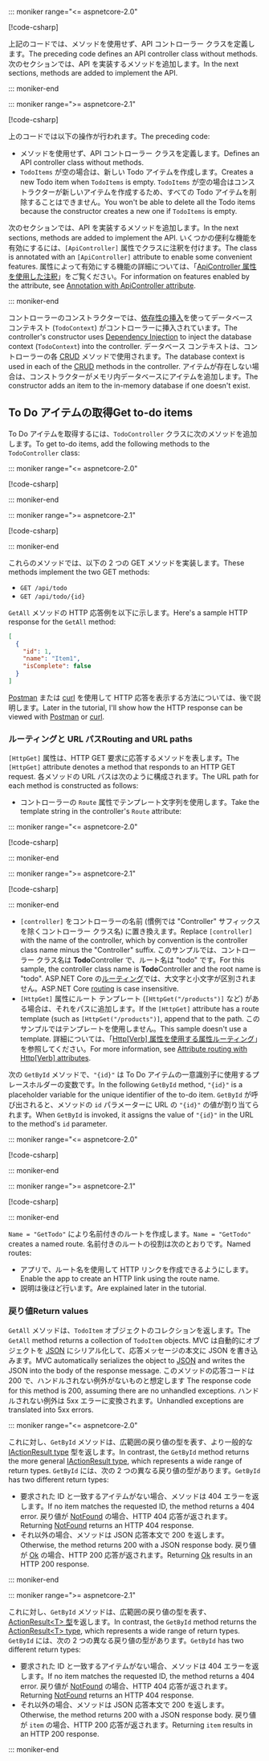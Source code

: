 ::: moniker range="<= aspnetcore-2.0"

[!code-csharp[](../../tutorials/first-web-api/samples/2.0/TodoApi/Controllers/TodoController2.cs?name=snippet_todo1)]

<span data-ttu-id="f687e-101">上記のコードでは、メソッドを使用せず、API コントローラー クラスを定義します。</span><span class="sxs-lookup"><span data-stu-id="f687e-101">The preceding code defines an API controller class without methods.</span></span> <span data-ttu-id="f687e-102">次のセクションでは、API を実装するメソッドを追加します。</span><span class="sxs-lookup"><span data-stu-id="f687e-102">In the next sections, methods are added to implement the API.</span></span>

::: moniker-end

::: moniker range=">= aspnetcore-2.1"

[!code-csharp[](../../tutorials/first-web-api/samples/2.1/TodoApi/Controllers/TodoController2.cs?name=snippet_todo1)]

<span data-ttu-id="f687e-103">上のコードでは以下の操作が行われます。</span><span class="sxs-lookup"><span data-stu-id="f687e-103">The preceding code:</span></span>

* <span data-ttu-id="f687e-104">メソッドを使用せず、API コントローラー クラスを定義します。</span><span class="sxs-lookup"><span data-stu-id="f687e-104">Defines an API controller class without methods.</span></span>
* <span data-ttu-id="f687e-105">`TodoItems` が空の場合は、新しい Todo アイテムを作成します。</span><span class="sxs-lookup"><span data-stu-id="f687e-105">Creates a new Todo item when `TodoItems` is empty.</span></span> <span data-ttu-id="f687e-106">`TodoItems` が空の場合はコンストラクターが新しいアイテムを作成するため、すべての Todo アイテムを削除することはできません。</span><span class="sxs-lookup"><span data-stu-id="f687e-106">You won't be able to delete all the Todo items because the constructor creates a new one if `TodoItems` is empty.</span></span>

<span data-ttu-id="f687e-107">次のセクションでは、API を実装するメソッドを追加します。</span><span class="sxs-lookup"><span data-stu-id="f687e-107">In the next sections, methods are added to implement the API.</span></span> <span data-ttu-id="f687e-108">いくつかの便利な機能を有効にするには、`[ApiController]` 属性でクラスに注釈を付けます。</span><span class="sxs-lookup"><span data-stu-id="f687e-108">The class is annotated with an `[ApiController]` attribute to enable some convenient features.</span></span> <span data-ttu-id="f687e-109">属性によって有効にする機能の詳細については、「[ApiController 属性を使用した注釈](xref:web-api/index#annotation-with-apicontroller-attribute)」をご覧ください。</span><span class="sxs-lookup"><span data-stu-id="f687e-109">For information on features enabled by the attribute, see [Annotation with ApiController attribute](xref:web-api/index#annotation-with-apicontroller-attribute).</span></span>

::: moniker-end

<span data-ttu-id="f687e-110">コントローラーのコンストラクターでは、[依存性の挿入](xref:fundamentals/dependency-injection)を使ってデータベース コンテキスト (`TodoContext`) がコントローラーに挿入されています。</span><span class="sxs-lookup"><span data-stu-id="f687e-110">The controller's constructor uses [Dependency Injection](xref:fundamentals/dependency-injection) to inject the database context (`TodoContext`) into the controller.</span></span> <span data-ttu-id="f687e-111">データベース コンテキストは、コントローラーの各 [CRUD](https://wikipedia.org/wiki/Create,_read,_update_and_delete) メソッドで使用されます。</span><span class="sxs-lookup"><span data-stu-id="f687e-111">The database context is used in each of the [CRUD](https://wikipedia.org/wiki/Create,_read,_update_and_delete) methods in the controller.</span></span> <span data-ttu-id="f687e-112">アイテムが存在しない場合は、コンストラクターがメモリ内データベースにアイテムを追加します。</span><span class="sxs-lookup"><span data-stu-id="f687e-112">The constructor adds an item to the in-memory database if one doesn't exist.</span></span>

## <a name="get-to-do-items"></a><span data-ttu-id="f687e-113">To Do アイテムの取得</span><span class="sxs-lookup"><span data-stu-id="f687e-113">Get to-do items</span></span>

<span data-ttu-id="f687e-114">To Do アイテムを取得するには、`TodoController` クラスに次のメソッドを追加します。</span><span class="sxs-lookup"><span data-stu-id="f687e-114">To get to-do items, add the following methods to the `TodoController` class:</span></span>

::: moniker range="<= aspnetcore-2.0"

[!code-csharp[](../../tutorials/first-web-api/samples/2.0/TodoApi/Controllers/TodoController.cs?name=snippet_GetAll)]

::: moniker-end

::: moniker range=">= aspnetcore-2.1"

[!code-csharp[](../../tutorials/first-web-api/samples/2.1/TodoApi/Controllers/TodoController.cs?name=snippet_GetAll)]

::: moniker-end

<span data-ttu-id="f687e-115">これらのメソッドでは、以下の 2 つの GET メソッドを実装します。</span><span class="sxs-lookup"><span data-stu-id="f687e-115">These methods implement the two GET methods:</span></span>

* `GET /api/todo`
* `GET /api/todo/{id}`

<span data-ttu-id="f687e-116">`GetAll` メソッドの HTTP 応答例を以下に示します。</span><span class="sxs-lookup"><span data-stu-id="f687e-116">Here's a sample HTTP response for the `GetAll` method:</span></span>

```json
[
  {
    "id": 1,
    "name": "Item1",
    "isComplete": false
  }
]
```

<span data-ttu-id="f687e-117">[Postman](https://www.getpostman.com/) または [curl](https://curl.haxx.se/docs/manpage.html) を使用して HTTP 応答を表示する方法については、後で説明します。</span><span class="sxs-lookup"><span data-stu-id="f687e-117">Later in the tutorial, I'll show how the HTTP response can be viewed with [Postman](https://www.getpostman.com/) or [curl](https://curl.haxx.se/docs/manpage.html).</span></span>

### <a name="routing-and-url-paths"></a><span data-ttu-id="f687e-118">ルーティングと URL パス</span><span class="sxs-lookup"><span data-stu-id="f687e-118">Routing and URL paths</span></span>

<span data-ttu-id="f687e-119">`[HttpGet]` 属性は、HTTP GET 要求に応答するメソッドを表します。</span><span class="sxs-lookup"><span data-stu-id="f687e-119">The `[HttpGet]` attribute denotes a method that responds to an HTTP GET request.</span></span> <span data-ttu-id="f687e-120">各メソッドの URL パスは次のように構成されます。</span><span class="sxs-lookup"><span data-stu-id="f687e-120">The URL path for each method is constructed as follows:</span></span>

* <span data-ttu-id="f687e-121">コントローラーの `Route` 属性でテンプレート文字列を使用します。</span><span class="sxs-lookup"><span data-stu-id="f687e-121">Take the template string in the controller's `Route` attribute:</span></span>

::: moniker range="<= aspnetcore-2.0"

[!code-csharp[](../../tutorials/first-web-api/samples/2.0/TodoApi/Controllers/TodoController.cs?name=TodoController&highlight=3)]

::: moniker-end

::: moniker range=">= aspnetcore-2.1"

[!code-csharp[](../../tutorials/first-web-api/samples/2.1/TodoApi/Controllers/TodoController.cs?name=TodoController&highlight=3)]

::: moniker-end

* <span data-ttu-id="f687e-122">`[controller]` をコントローラーの名前 (慣例では "Controller" サフィックスを除くコントローラー クラス名) に置き換えます。</span><span class="sxs-lookup"><span data-stu-id="f687e-122">Replace `[controller]` with the name of the controller, which by convention is the controller class name minus the "Controller" suffix.</span></span> <span data-ttu-id="f687e-123">このサンプルでは、コントローラー クラス名は **Todo**Controller で、ルート名は "todo" です。</span><span class="sxs-lookup"><span data-stu-id="f687e-123">For this sample, the controller class name is **Todo**Controller and the root name is "todo".</span></span> <span data-ttu-id="f687e-124">ASP.NET Core の[ルーティング](xref:mvc/controllers/routing)では、大文字と小文字が区別されません。</span><span class="sxs-lookup"><span data-stu-id="f687e-124">ASP.NET Core [routing](xref:mvc/controllers/routing) is case insensitive.</span></span>
* <span data-ttu-id="f687e-125">`[HttpGet]` 属性にルート テンプレート (`[HttpGet("/products")]` など) がある場合は、それをパスに追加します。</span><span class="sxs-lookup"><span data-stu-id="f687e-125">If the `[HttpGet]` attribute has a route template (such as `[HttpGet("/products")]`, append that to the path.</span></span> <span data-ttu-id="f687e-126">このサンプルではテンプレートを使用しません。</span><span class="sxs-lookup"><span data-stu-id="f687e-126">This sample doesn't use a template.</span></span> <span data-ttu-id="f687e-127">詳細については、「[Http[Verb] 属性を使用する属性ルーティング](xref:mvc/controllers/routing#attribute-routing-with-httpverb-attributes)」を参照してください。</span><span class="sxs-lookup"><span data-stu-id="f687e-127">For more information, see [Attribute routing with Http[Verb] attributes](xref:mvc/controllers/routing#attribute-routing-with-httpverb-attributes).</span></span>

<span data-ttu-id="f687e-128">次の `GetById` メソッドで、`"{id}"` は To Do アイテムの一意識別子に使用するプレースホルダーの変数です。</span><span class="sxs-lookup"><span data-stu-id="f687e-128">In the following `GetById` method, `"{id}"` is a placeholder variable for the unique identifier of the to-do item.</span></span> <span data-ttu-id="f687e-129">`GetById` が呼び出されると、メソッドの `id` パラメーターに URL の `"{id}"` の値が割り当てられます。</span><span class="sxs-lookup"><span data-stu-id="f687e-129">When `GetById` is invoked, it assigns the value of `"{id}"` in the URL to the method's `id` parameter.</span></span>

::: moniker range="<= aspnetcore-2.0"

[!code-csharp[](../../tutorials/first-web-api/samples/2.0/TodoApi/Controllers/TodoController.cs?name=snippet_GetByID&highlight=1-2)]

::: moniker-end

::: moniker range=">= aspnetcore-2.1"

[!code-csharp[](../../tutorials/first-web-api/samples/2.1/TodoApi/Controllers/TodoController.cs?name=snippet_GetByID&highlight=1-2)]

::: moniker-end

<span data-ttu-id="f687e-130">`Name = "GetTodo"` により名前付きのルートを作成します。</span><span class="sxs-lookup"><span data-stu-id="f687e-130">`Name = "GetTodo"` creates a named route.</span></span> <span data-ttu-id="f687e-131">名前付きのルートの役割は次のとおりです。</span><span class="sxs-lookup"><span data-stu-id="f687e-131">Named routes:</span></span>

* <span data-ttu-id="f687e-132">アプリで、ルート名を使用して HTTP リンクを作成できるようにします。</span><span class="sxs-lookup"><span data-stu-id="f687e-132">Enable the app to create an HTTP link using the route name.</span></span>
* <span data-ttu-id="f687e-133">説明は後ほど行います。</span><span class="sxs-lookup"><span data-stu-id="f687e-133">Are explained later in the tutorial.</span></span>

### <a name="return-values"></a><span data-ttu-id="f687e-134">戻り値</span><span class="sxs-lookup"><span data-stu-id="f687e-134">Return values</span></span>

<span data-ttu-id="f687e-135">`GetAll` メソッドは、`TodoItem` オブジェクトのコレクションを返します。</span><span class="sxs-lookup"><span data-stu-id="f687e-135">The `GetAll` method returns a collection of `TodoItem` objects.</span></span> <span data-ttu-id="f687e-136">MVC は自動的にオブジェクトを [JSON](https://www.json.org/) にシリアル化して、応答メッセージの本文に JSON を書き込みます。</span><span class="sxs-lookup"><span data-stu-id="f687e-136">MVC automatically serializes the object to [JSON](https://www.json.org/) and writes the JSON into the body of the response message.</span></span> <span data-ttu-id="f687e-137">このメソッドの応答コードは 200 で、ハンドルされない例外がないものと想定します </span><span class="sxs-lookup"><span data-stu-id="f687e-137">The response code for this method is 200, assuming there are no unhandled exceptions.</span></span> <span data-ttu-id="f687e-138">ハンドルされない例外は 5xx エラーに変換されます。</span><span class="sxs-lookup"><span data-stu-id="f687e-138">Unhandled exceptions are translated into 5xx errors.</span></span>

::: moniker range="<= aspnetcore-2.0"

<span data-ttu-id="f687e-139">これに対し、`GetById` メソッドは、広範囲の戻り値の型を表す、より一般的な [IActionResult type](xref:web-api/action-return-types#iactionresult-type) 型を返します。</span><span class="sxs-lookup"><span data-stu-id="f687e-139">In contrast, the `GetById` method returns the more general [IActionResult type](xref:web-api/action-return-types#iactionresult-type), which represents a wide range of return types.</span></span> <span data-ttu-id="f687e-140">`GetById` には、次の 2 つの異なる戻り値の型があります。</span><span class="sxs-lookup"><span data-stu-id="f687e-140">`GetById` has two different return types:</span></span>

* <span data-ttu-id="f687e-141">要求された ID と一致するアイテムがない場合、メソッドは 404 エラーを返します。</span><span class="sxs-lookup"><span data-stu-id="f687e-141">If no item matches the requested ID, the method returns a 404 error.</span></span> <span data-ttu-id="f687e-142">戻り値が [NotFound](/dotnet/api/microsoft.aspnetcore.mvc.controllerbase.notfound) の場合、HTTP 404 応答が返されます。</span><span class="sxs-lookup"><span data-stu-id="f687e-142">Returning [NotFound](/dotnet/api/microsoft.aspnetcore.mvc.controllerbase.notfound) returns an HTTP 404 response.</span></span>
* <span data-ttu-id="f687e-143">それ以外の場合、メソッドは JSON 応答本文で 200 を返します。</span><span class="sxs-lookup"><span data-stu-id="f687e-143">Otherwise, the method returns 200 with a JSON response body.</span></span> <span data-ttu-id="f687e-144">戻り値が [Ok](/dotnet/api/microsoft.aspnetcore.mvc.controllerbase.ok) の場合、HTTP 200 応答が返されます。</span><span class="sxs-lookup"><span data-stu-id="f687e-144">Returning [Ok](/dotnet/api/microsoft.aspnetcore.mvc.controllerbase.ok) results in an HTTP 200 response.</span></span>

::: moniker-end

::: moniker range=">= aspnetcore-2.1"

<span data-ttu-id="f687e-145">これに対し、`GetById` メソッドは、広範囲の戻り値の型を表す、[ActionResult\<T> 型](xref:web-api/action-return-types#actionresultt-type)を返します。</span><span class="sxs-lookup"><span data-stu-id="f687e-145">In contrast, the `GetById` method returns the [ActionResult\<T> type](xref:web-api/action-return-types#actionresultt-type), which represents a wide range of return types.</span></span> <span data-ttu-id="f687e-146">`GetById` には、次の 2 つの異なる戻り値の型があります。</span><span class="sxs-lookup"><span data-stu-id="f687e-146">`GetById` has two different return types:</span></span>

* <span data-ttu-id="f687e-147">要求された ID と一致するアイテムがない場合、メソッドは 404 エラーを返します。</span><span class="sxs-lookup"><span data-stu-id="f687e-147">If no item matches the requested ID, the method returns a 404 error.</span></span> <span data-ttu-id="f687e-148">戻り値が [NotFound](/dotnet/api/microsoft.aspnetcore.mvc.controllerbase.notfound) の場合、HTTP 404 応答が返されます。</span><span class="sxs-lookup"><span data-stu-id="f687e-148">Returning [NotFound](/dotnet/api/microsoft.aspnetcore.mvc.controllerbase.notfound) returns an HTTP 404 response.</span></span>
* <span data-ttu-id="f687e-149">それ以外の場合、メソッドは JSON 応答本文で 200 を返します。</span><span class="sxs-lookup"><span data-stu-id="f687e-149">Otherwise, the method returns 200 with a JSON response body.</span></span> <span data-ttu-id="f687e-150">戻り値が `item` の場合、HTTP 200 応答が返されます。</span><span class="sxs-lookup"><span data-stu-id="f687e-150">Returning `item` results in an HTTP 200 response.</span></span>

::: moniker-end
